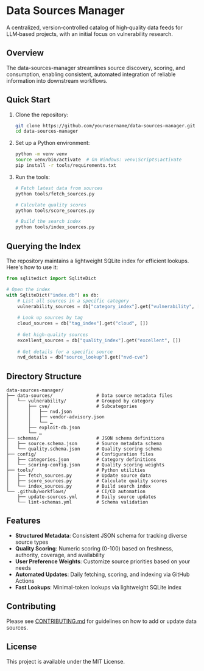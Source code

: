 # Data Sources Manager

A centralized, version‑controlled catalog of high‑quality data feeds for LLM‑based projects, with an initial focus on vulnerability research.

## Overview

The data-sources-manager streamlines source discovery, scoring, and consumption, enabling consistent, automated integration of reliable information into downstream workflows.

## Quick Start

1. Clone the repository:
   ```bash
   git clone https://github.com/yourusername/data-sources-manager.git
   cd data-sources-manager
   ```

2. Set up a Python environment:
   ```bash
   python -m venv venv
   source venv/bin/activate  # On Windows: venv\Scripts\activate
   pip install -r tools/requirements.txt
   ```

3. Run the tools:
   ```bash
   # Fetch latest data from sources
   python tools/fetch_sources.py
   
   # Calculate quality scores
   python tools/score_sources.py
   
   # Build the search index
   python tools/index_sources.py
   ```

## Querying the Index

The repository maintains a lightweight SQLite index for efficient lookups. Here's how to use it:

```python
from sqlitedict import SqliteDict

# Open the index
with SqliteDict("index.db") as db:
    # List all sources in a specific category
    vulnerability_sources = db["category_index"].get("vulnerability", [])
    
    # Look up sources by tag
    cloud_sources = db["tag_index"].get("cloud", [])
    
    # Get high-quality sources
    excellent_sources = db["quality_index"].get("excellent", [])
    
    # Get details for a specific source
    nvd_details = db["source_lookup"].get("nvd-cve")
```

## Directory Structure

```
data-sources-manager/
├── data-sources/                # Data source metadata files
│   └── vulnerability/           # Grouped by category
│       ├── cve/                 # Subcategories
│       │   ├── nvd.json
│       │   ├── vendor-advisory.json
│       │   └── …
│       ├── exploit-db.json
│       └── …
├── schemas/                     # JSON schema definitions
│   ├── source.schema.json       # Source metadata schema
│   └── quality.schema.json      # Quality scoring schema
├── config/                      # Configuration files
│   ├── categories.json          # Category definitions
│   └── scoring-config.json      # Quality scoring weights
├── tools/                       # Python utilities
│   ├── fetch_sources.py         # Update source data
│   ├── score_sources.py         # Calculate quality scores
│   └── index_sources.py         # Build search index
└── .github/workflows/           # CI/CD automation
    ├── update-sources.yml       # Daily source updates
    └── lint-schemas.yml         # Schema validation
```

## Features

- **Structured Metadata**: Consistent JSON schema for tracking diverse source types
- **Quality Scoring**: Numeric scoring (0-100) based on freshness, authority, coverage, and availability
- **User Preference Weights**: Customize source priorities based on your needs
- **Automated Updates**: Daily fetching, scoring, and indexing via GitHub Actions
- **Fast Lookups**: Minimal-token lookups via lightweight SQLite index

## Contributing

Please see [CONTRIBUTING.md](CONTRIBUTING.md) for guidelines on how to add or update data sources.

## License

This project is available under the MIT License.
